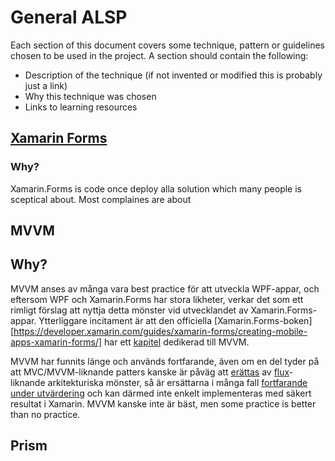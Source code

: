 # General ALSP

Each section of this document covers some technique, pattern or guidelines chosen to be used in the project. A section should contain the following:

* Description of the technique (if not invented or modified this is probably just a link)
* Why this technique was chosen
* Links to learning resources


## [Xamarin Forms](https://developer.xamarin.com/guides/xamarin-forms/)

### Why?
Xamarin.Forms is code once deploy alla solution which many people is sceptical about. Most complaines are about


## MVVM

## Why?
MVVM anses av många vara best practice för att utveckla WPF-appar, och eftersom WPF och Xamarin.Forms har stora likheter, verkar det som ett rimligt förslag att nyttja detta mönster vid utvecklandet av Xamarin.Forms-appar. Ytterliggare incitament är att den officiella [Xamarin.Forms-boken][https://developer.xamarin.com/guides/xamarin-forms/creating-mobile-apps-xamarin-forms/] har ett [kapitel][22] dedikerad till MVVM.

MVVM har funnits länge och används fortfarande, även om en del tyder på att MVC/MVVM-liknande patters kanske är påväg att [erättas][25] av [flux][26]-liknande arkitekturiska mönster, så är ersättarna i många fall [fortfarande under utvärdering][27] och kan därmed inte enkelt implementeras med säkert resultat i Xamarin. MVVM kanske inte är bäst, men some practice is better than no practice.

[21]:(https://developer.xamarin.com/guides/xamarin-forms/creating-mobile-apps-xamarin-forms/)
[22]:(https://xamarin.azureedge.net/developer/xamarin-forms-book/XamarinFormsBook-Ch18-Apr2016.pdf)
[25]:(xhttp://www.michaelridland.com/xamarin/mvvm-mvc-is-dead-is-unidirectional-a-mvvm-mvc-killer/)
[26]:(http://blog.andrewray.me/flux-for-stupid-people/)
[27]:(https://medium.com/hacking-and-gonzo/flux-vs-mvc-design-patterns-57b28c0f71b7)

## Prism
